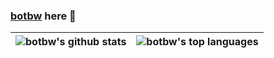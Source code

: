 ### [botbw](https://botbw.github.io/) here 👋

| <img align="center" src="https://github-readme-stats.vercel.app/api?username=botbw&show_icons=true&include_all_commits=true&theme=transparent&count_private=true&hide_border=true&hide=stars" alt="botbw's github stats" /> | <img align="center" src="https://github-readme-stats.vercel.app/api/top-langs/?username=botbw&layout=compact&theme=transparent&hide_border=true&hide=jupyter%20notebook" alt="botbw's top languages" /> |
| ------------- | ------------- |


